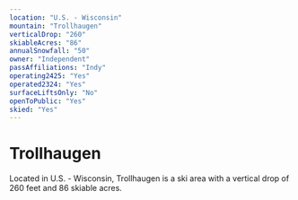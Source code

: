 ```yaml
---
location: "U.S. - Wisconsin"
mountain: "Trollhaugen"
verticalDrop: "260"
skiableAcres: "86"
annualSnowfall: "50"
owner: "Independent"
passAffiliations: "Indy"
operating2425: "Yes"
operated2324: "Yes"
surfaceLiftsOnly: "No"
openToPublic: "Yes"
skied: "Yes"
---
```


# Trollhaugen

Located in U.S. - Wisconsin, Trollhaugen is a ski area with a vertical drop of 260 feet and 86 skiable acres.